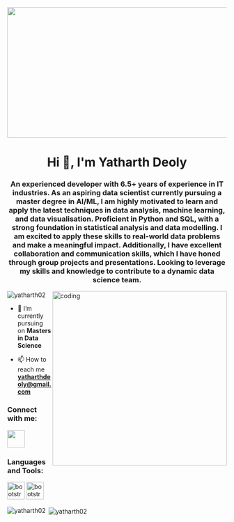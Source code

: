 <img src="https://www.bleepstatic.com/content/hl-images/2021/05/10/GitHub-headpic.jpg" height="300" width="1400">


<h1 align="center">Hi 👋, I'm Yatharth Deoly</h1>
<h3 align="center">An experienced developer with 6.5+ years of experience in IT industries. As an aspiring data scientist currently
pursuing a master degree in AI/ML, I am highly motivated to learn and apply the latest techniques in data analysis,
machine learning, and data visualisation. Proficient in Python and SQL, with a strong foundation in statistical analysis
and data modelling.
I am excited to apply these skills to real-world data problems and make a meaningful impact. Additionally, I have
excellent collaboration and communication skills, which I have honed through group projects and presentations.
Looking to leverage my skills and knowledge to contribute to a dynamic data science team.</h3>

<img align="right" alt="coding" width="400" src="https://gist.github.com/patevs/b007a0e98fb216438d4cbf559fac4166/raw/88f20c9d749d756be63f22b09f3c4ac570bc5101/programming.gif">

<p align="left"> <img src="https://komarev.com/ghpvc/?username=yatharth02&label=Profile%20views&color=0e75b6&style=flat" alt="yatharth02" /> </p>

- 🔭 I’m currently pursuing on **Masters in Data Science**

- 📫 How to reach me **yatharthdeoly@gmail.com**

<h3 align="left">Connect with me:</h3><a href="https://www.linkedin.com/in/yatharthdeoly/"><img src="https://cdn-icons-png.flaticon.com/512/179/179330.png" width="40" height="40"/></a>
<p align="left">
</p>

<h3 align="left">Languages and Tools:</h3>
<p align="left"> 
  <img src="https://www.vectorlogo.zone/logos/python/python-vertical.svg" alt="bootstrap" width="40" height="40"/> 
  <img src="https://www.vectorlogo.zone/logos/java/java-vertical.svg" alt="bootstrap" width="40" height="40"/>  
</p>

<p><img align="left" src="https://github-readme-stats.vercel.app/api/top-langs?username=yatharth02&show_icons=true&locale=en&layout=compact" alt="yatharth02" /></p>

<p>&nbsp;<img align="center" src="https://github-readme-stats.vercel.app/api?username=yatharth02&show_icons=true&locale=en" alt="yatharth02" /></p>
